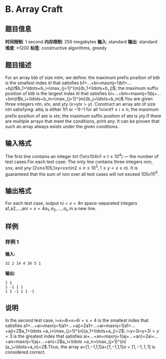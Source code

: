 # B. Array Craft

## 题目信息

**时间限制**: 1 second
**内存限制**: 256 megabytes
**输入**: standard
**输出**: standard
**难度**: *1200
**标签**: constructive algorithms, greedy

## 题目描述

For an array b$t$$b$ of size m$t$$m$, we define: the maximum prefix position of b$t$$b$ is the smallest index i$t$$i$ that satisfies b1+…+bi=maxmj=1(b1+…+bj)$t$$b_1+\ldots+b_i=\max_{j=1}^{m}(b_1+\ldots+b_j)$; the maximum suffix position of b$t$$b$ is the largest index i$t$$i$ that satisfies bi+…+bm=maxmj=1(bj+…+bm)$t$$b_i+\ldots+b_m=\max_{j=1}^{m}(b_j+\ldots+b_m)$.You are given three integers n$t$$n$, x$t$$x$, and y$t$$y$ (x>y$t$$x > y$). Construct an array a$t$$a$ of size n$t$$n$ satisfying: ai$t$$a_i$ is either 1$t$$1$ or −1$t$$-1$ for all 1≤i≤n$t$$1 \le i \le n$; the maximum prefix position of a$t$$a$ is x$t$$x$; the maximum suffix position of a$t$$a$ is y$t$$y$.If there are multiple arrays that meet the conditions, print any. It can be proven that such an array always exists under the given conditions.

## 输入格式

The first line contains an integer t$n$$t$ (1≤t≤104$n$$1 \leq t \leq 10^4$) — the number of test cases.For each test case: The only line contains three integers n$n$$n$, x$n$$x$, and y$n$$y$ (2≤n≤105,1≤y<x≤n)$n$$2 \leq n \leq 10^5, 1 \le y \lt x \le n)$. It is guaranteed that the sum of n$n$$n$ over all test cases will not exceed 105$n$$10^5$.

## 输出格式

For each test case, output n$i=x=4$$n$ space-separated integers a1,a2,…,an$i=x=4$$a_1, a_2, \ldots, a_n$ in a new line.

## 样例

### 样例 1

**输入:**
```
32 2 14 4 36 5 1
```

**输出:**
```
1 1
1 -1 1 1
1 1 -1 1 1 -1
```

## 说明

In the second test case, i=x=4i=x=4$i=x=4$ is the smallest index that satisfies a1+…+ai=maxnj=1(a1+…+aj)=2a1+…+ai=maxnj=1(a1+…+aj)=2$a_1+\ldots +a_i=\max_{j=1}^{n}(a_1+\ldots+a_j)=2$; i=y=3i=y=3$i=y=3$ is the greatest index that satisfies ai+…+an=maxnj=1(aj+…+an)=2ai+…+an=maxnj=1(aj+…+an)=2$a_i+\ldots +a_n=\max_{j=1}^{n}(a_j+\ldots+a_n)=2$.Thus, the array a=[1,−1,1,1]a=[1,−1,1,1]$a=[1,-1,1,1]$ is considered correct.
